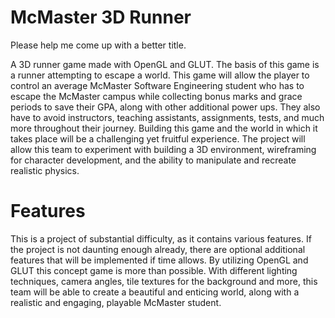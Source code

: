 # McMaster 3D Runner

Please help me come up with a better title.

A 3D runner game made with OpenGL and GLUT. The basis of this game is a runner attempting to escape a world. This game will allow the player to control an average McMaster Software Engineering student who has to escape the McMaster campus while collecting bonus marks and grace periods to save their GPA, along with other additional power ups. They also have to avoid instructors, teaching assistants, assignments, tests, and much more throughout their journey. Building this game and the world in which it takes place will be a challenging yet fruitful experience. The project will allow this team to experiment with building a 3D environment, wireframing for character development, and the ability to manipulate and recreate realistic physics.

# Features
This is a project of substantial difficulty, as it contains various features. If the project is not daunting enough already, there are optional additional features that will be implemented if time allows. By utilizing OpenGL and GLUT this concept game is more than possible. With different lighting techniques, camera angles, tile textures for the background and more, this team will be able to create a beautiful and enticing world, along with a realistic and engaging, playable McMaster student.

